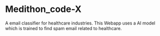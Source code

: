 # Medithon_code-X
A email classifier for healthcare industries. This Webapp uses a AI model which is trained to find spam email related to healthcare. 
